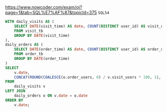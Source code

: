 https://www.nowcoder.com/exam/oj?page=1&tab=SQL%E7%AF%87&topicId=375
`SQL54`

```sql
WITH daily_visits AS (
    SELECT DATE(visit_time) AS date, COUNT(DISTINCT user_id) AS visit_users
    FROM visit_tb
    GROUP BY DATE(visit_time)
),
daily_orders AS (
    SELECT DATE(order_time) AS date, COUNT(DISTINCT user_id) AS order_users
    FROM order_tb
    GROUP BY DATE(order_time)
)
SELECT 
    v.date,
    CONCAT(ROUND(COALESCE(o.order_users, 0) / v.visit_users * 100, 1), '%') AS cr
FROM 
    daily_visits v
LEFT JOIN 
    daily_orders o ON v.date = o.date
ORDER BY 
    v.date;
```
